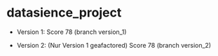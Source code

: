 # datasience_project

- Version 1: Score 78 (branch version_1)

- Version 2: (Nur Version 1 geafactored) Score 78 (branch version_2)



